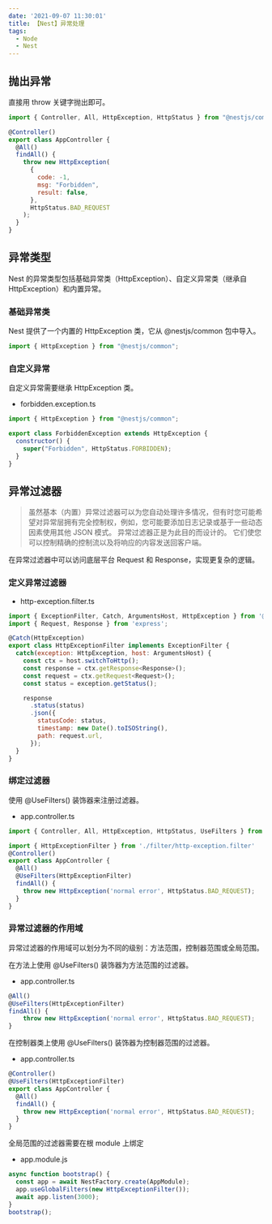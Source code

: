 ```yaml
---
date: '2021-09-07 11:30:01'
title: 【Nest】异常处理
tags:
  - Node
  - Nest
---
```


## 抛出异常

直接用 throw 关键字抛出即可。

```js
import { Controller, All, HttpException, HttpStatus } from "@nestjs/common";

@Controller()
export class AppController {
  @All()
  findAll() {
    throw new HttpException(
      {
        code: -1,
        msg: "Forbidden",
        result: false,
      },
      HttpStatus.BAD_REQUEST
    );
  }
}
```

## 异常类型

Nest 的异常类型包括基础异常类（HttpException）、自定义异常类（继承自 HttpException）和内置异常。

### 基础异常类

Nest 提供了一个内置的 HttpException 类，它从 @nestjs/common 包中导入。

```js
import { HttpException } from "@nestjs/common";
```

### 自定义异常

自定义异常需要继承 HttpException 类。

- forbidden.exception.ts

```js
import { HttpException } from "@nestjs/common";

export class ForbiddenException extends HttpException {
  constructor() {
    super("Forbidden", HttpStatus.FORBIDDEN);
  }
}
```

## 异常过滤器

> 虽然基本（内置）异常过滤器可以为您自动处理许多情况，但有时您可能希望对异常层拥有完全控制权，例如，您可能要添加日志记录或基于一些动态因素使用其他 JSON 模式。 异常过滤器正是为此目的而设计的。 它们使您可以控制精确的控制流以及将响应的内容发送回客户端。

在异常过滤器中可以访问底层平台 Request 和 Response，实现更复杂的逻辑。

### 定义异常过滤器

- http-exception.filter.ts

```js
import { ExceptionFilter, Catch, ArgumentsHost, HttpException } from '@nestjs/common';
import { Request, Response } from 'express';

@Catch(HttpException)
export class HttpExceptionFilter implements ExceptionFilter {
  catch(exception: HttpException, host: ArgumentsHost) {
    const ctx = host.switchToHttp();
    const response = ctx.getResponse<Response>();
    const request = ctx.getRequest<Request>();
    const status = exception.getStatus();

    response
      .status(status)
      .json({
        statusCode: status,
        timestamp: new Date().toISOString(),
        path: request.url,
      });
  }
}
```

### 绑定过滤器

使用 @UseFilters() 装饰器来注册过滤器。

- app.controller.ts

```js
import { Controller, All, HttpException, HttpStatus, UseFilters } from '@nestjs/common';

import { HttpExceptionFilter } from './filter/http-exception.filter'
@Controller()
export class AppController {
  @All()
  @UseFilters(HttpExceptionFilter)
  findAll() {
    throw new HttpException('normal error', HttpStatus.BAD_REQUEST);
  }
}

```


### 异常过滤器的作用域

异常过滤器的作用域可以划分为不同的级别：方法范围，控制器范围或全局范围。

在方法上使用 @UseFilters() 装饰器为方法范围的过滤器。

- app.controller.ts

```js
@All()
@UseFilters(HttpExceptionFilter)
findAll() {
    throw new HttpException('normal error', HttpStatus.BAD_REQUEST);
}
```

在控制器类上使用 @UseFilters() 装饰器为控制器范围的过滤器。

- app.controller.ts

```js
@Controller()
@UseFilters(HttpExceptionFilter)
export class AppController {
  @All()
  findAll() {
    throw new HttpException('normal error', HttpStatus.BAD_REQUEST);
  }
}
```

全局范围的过滤器需要在根 module 上绑定

- app.module.js

```js
async function bootstrap() {
  const app = await NestFactory.create(AppModule);
  app.useGlobalFilters(new HttpExceptionFilter());
  await app.listen(3000);
}
bootstrap();
```
